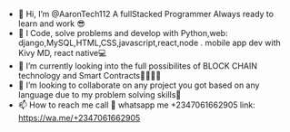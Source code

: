 - 👋 Hi, I’m @AaronTech112 A fullStacked Programmer Always ready to learn and work 😎
- 👀 I Code, solve problems and develop with Python,web: django,MySQL,HTML,CSS,javascript,react,node . mobile app dev with Kivy MD, react native💻
- 🌱 I’m currently looking into the full possibilites of BLOCK CHAIN technology and Smart Contracts👩‍💻👨‍💻
- 💞️ I’m looking to collaborate on any project you got based on any language due to my problem solving skills🤔
- 📫 How to reach me call 🤙 whatsapp me +2347061662905 link: https://wa.me/+2347061662905
<!---
AaronTech112/AaronTech112 is a ✨ special ✨ repository because its `README.md` (this file) appears on your GitHub profile.
You can click the Preview link to take a look at your changes.
--->

